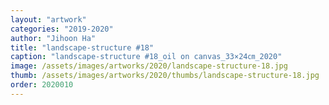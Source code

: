 ```yaml
---
layout: "artwork"
categories: "2019-2020"
author: "Jihoon Ha"
title: "landscape-structure #18"
caption: "landscape-structure #18_oil on canvas_33×24㎝_2020"
image: /assets/images/artworks/2020/landscape-structure-18.jpg
thumb: /assets/images/artworks/2020/thumbs/landscape-structure-18.jpg
order: 2020010
---
```

